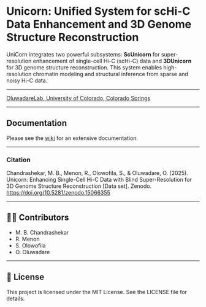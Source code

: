 # Unicorn: Unified System for scHi-C Data Enhancement and 3D Genome Structure Reconstruction

UniCorn integrates two powerful subsystems: **ScUnicorn** for super-resolution enhancement of single-cell Hi-C (scHi-C) data and **3DUnicorn** for 3D genome structure reconstruction. This system enables high-resolution chromatin modeling and structural inference from sparse and noisy Hi-C data.

---

[OluwadareLab, University of Colorado, Colorado Springs](https://uccs-bioinformatics.com/)

---
## Documentation

Please see the [wiki](https://github.com/OluwadareLab/Unicorn/wiki) for an extensive documentation.


---
### Citation
Chandrashekar, M. B., Menon, R., Olowofila, S., & Oluwadare, O. (2025). Unicorn: Enhancing Single-Cell Hi-C Data with Blind Super-Resolution for 3D Genome Structure Reconstruction [Data set]. Zenodo. https://doi.org/10.5281/zenodo.15066355

---

## 👨‍💻 Contributors
- M. B. Chandrashekar
- R. Menon
- S. Olowofila
- O. Oluwadare

---

## 📜 License
This project is licensed under the MIT License. See the LICENSE file for details.

